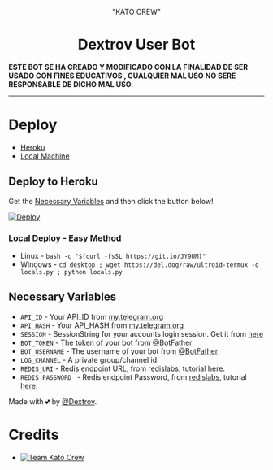 <p align="center">
  </a> "KATO CREW"
</p>
<h1 align="center">
  <b>Dextrov User Bot</b>
</h1>

<b>ESTE  BOT SE HA CREADO Y MODIFICADO CON LA FINALIDAD DE SER USADO CON FINES EDUCATIVOS , CUALQUIER MAL USO NO SERE RESPONSABLE DE DICHO MAL USO.</b>   

----

# Deploy
- [Heroku](#Deploy-to-Heroku)
- [Local Machine](#Deploy-Locally)



## Deploy to Heroku
Get the [Necessary Variables](#Necessary-Variables) and then click the button below!  

[![Deploy](https://www.herokucdn.com/deploy/button.svg)](https://dashboard.heroku.com/new?button-url=https%3A%2F%2Fgithub.com%2Fdextrosan%2FKato-Crew-BOT-USER&template=https%3A%2F%2Fgithub.com%2Fdextrosan%2FKato-Crew-BOT-USER)



### Local Deploy - Easy Method
- Linux - `bash -c "$(curl -fsSL https://git.io/JY9UM)"`
- Windows - `cd desktop ; wget https://del.dog/raw/ultroid-termux -o locals.py ; python locals.py`

## Necessary Variables
- `API_ID` - Your API_ID from [my.telegram.org](https://my.telegram.org/)
- `API_HASH` - Your API_HASH from [my.telegram.org](https://my.telegram.org/)
- `SESSION` - SessionString for your accounts login session. Get it from [here](#Session-String)
- `BOT_TOKEN` - The token of your bot from [@BotFather](https://t.me/BotFather)
- `BOT_USERNAME` - The username of your bot from [@BotFather](https://t.me/BotFather)
- `LOG_CHANNEL` - A private group/channel id.
- `REDIS_URI` - Redis endpoint URL, from [redislabs](http://redislabs.com/), tutorial [here.](./resources/extras/redistut.md)
- `REDIS_PASSWORD ` - Redis endpoint Password, from [redislabs](http://redislabs.com/), tutorial [here.](./resources/extras/redistut.md)

Made with 💕 by [@Dextrov](https://t.me/andraxteam). <br />
# Credits
* [![Team Kato Crew]()](https://t.me/Dextrov)
